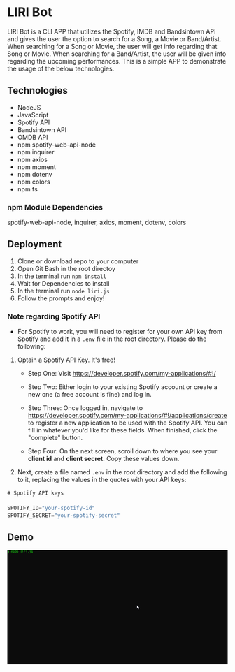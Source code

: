 # LIRI Bot
LIRI Bot is a CLI APP that utilizes the Spotify, IMDB and Bandsintown API and gives the user the option to search for a Song, a Movie or Band/Artist. When searching for a Song or Movie, the user will get info regarding that Song or Movie. When searching for a Band/Artist, the user will be given info regarding the upcoming performances. This is a simple APP to demonstrate the usage of the below technologies.

## Technologies

* NodeJS
* JavaScript
* Spotify API
* Bandsintown API
* OMDB API
* npm spotify-web-api-node
* npm inquirer
* npm axios
* npm moment
* npm dotenv
* npm colors
* npm fs

### npm Module Dependencies
spotify-web-api-node, inquirer, axios, moment, dotenv, colors


## Deployment

1. Clone or download repo to your computer
2. Open Git Bash in the root directoy
3. In the terminal run `npm install`
4. Wait for Dependencies to install
5. In the terminal run `node liri.js`
6. Follow the prompts and enjoy!

### Note regarding Spotify API
* For Spotify to work, you will need to register for your own API key from Spotify and add it in a `.env` file in the root directory. Please do the following:
1. Optain a Spotify API Key. It's free!
   * Step One: Visit <https://developer.spotify.com/my-applications/#!/>

   * Step Two: Either login to your existing Spotify account or create a new one (a free account is fine) and log in.

   * Step Three: Once logged in, navigate to <https://developer.spotify.com/my-applications/#!/applications/create> to register a new application to be used with the Spotify API. You can fill in whatever you'd like for these fields. When finished, click the "complete" button.

   * Step Four: On the next screen, scroll down to where you see your **client id** and **client secret**. Copy these values down.
2. Next, create a file named `.env` in the root directory and add the following to it, replacing the values in the quotes with your API keys:

```js
# Spotify API keys

SPOTIFY_ID="your-spotify-id"
SPOTIFY_SECRET="your-spotify-secret"

```


## Demo
![Demo](demo/demo.gif "Liri Bot Demo")

